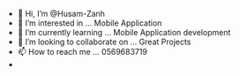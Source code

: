 - 👋 Hi, I’m @Husam-Zanh
- 👀 I’m interested in ... Mobile Application
- 🌱 I’m currently learning ... Mobile Application development
- 💞️ I’m looking to collaborate on ... Great Projects
- 📫 How to reach me ... 0569683719
-  

<!---
Husam-Zanh/Husam-Zanh is a ✨ special ✨ repository because its `README.md` (this file) appears on your GitHub profile.
You can click the Preview link to take a look at your changes.
--->
